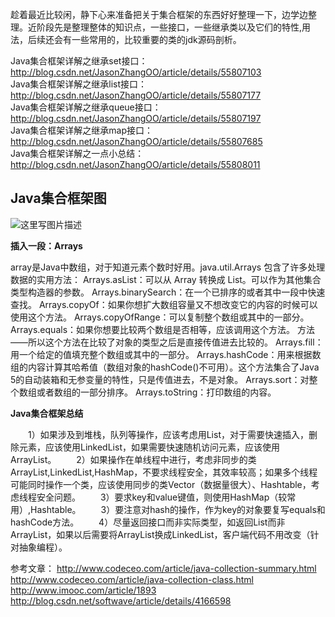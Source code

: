 趁着最近比较闲，静下心来准备把关于集合框架的东西好好整理一下，边学边整理。近阶段先是整理整体的知识点，一些接口，一些继承类以及它们的特性,用法，后续还会有一些常用的，比较重要的类的jdk源码剖析。

Java集合框架详解之继承set接口：http://blog.csdn.net/JasonZhangOO/article/details/55807103<br>
Java集合框架详解之继承list接口：http://blog.csdn.net/JasonZhangOO/article/details/55807177<br>
Java集合框架详解之继承queue接口：http://blog.csdn.net/JasonZhangOO/article/details/55807197<br>
Java集合框架详解之继承map接口：http://blog.csdn.net/JasonZhangOO/article/details/55807685<br>
Java集合框架详解之一点小总结：http://blog.csdn.net/JasonZhangOO/article/details/55808011<br>

Java集合框架图
---------
 ![这里写图片描述](http://img.blog.csdn.net/20170219195943856?watermark/2/text/aHR0cDovL2Jsb2cuY3Nkbi5uZXQvSmFzb25aaGFuZ09P/font/5a6L5L2T/fontsize/400/fill/I0JBQkFCMA==/dissolve/70/gravity/SouthEast)

**插入一段：Arrays**

array是Java中数组，对于知道元素个数时好用。java.util.Arrays 包含了许多处理数据的实用方法：
Arrays.asList：可以从 Array 转换成 List。可以作为其他集合类型构造器的参数。
Arrays.binarySearch：在一个已排序的或者其中一段中快速查找。
Arrays.copyOf：如果你想扩大数组容量又不想改变它的内容的时候可以使用这个方法。
Arrays.copyOfRange：可以复制整个数组或其中的一部分。
Arrays.equals：如果你想要比较两个数组是否相等，应该调用这个方法。 方法——所以这个方法在比较了对象的类型之后是直接传值进去比较的。
Arrays.fill：用一个给定的值填充整个数组或其中的一部分。
Arrays.hashCode：用来根据数组的内容计算其哈希值（数组对象的hashCode()不可用）。这个方法集合了Java 5的自动装箱和无参变量的特性，只是传值进去，不是对象。
Arrays.sort：对整个数组或者数组的一部分排序。 
Arrays.toString：打印数组的内容。

**Java集合框架总结**

　　1）如果涉及到堆栈，队列等操作，应该考虑用List，对于需要快速插入，删除元素，应该使用LinkedList，如果需要快速随机访问元素，应该使用ArrayList。
　　2）如果操作在单线程中进行，考虑非同步的类ArrayList,LinkedList,HashMap，不要求线程安全，其效率较高；如果多个线程可能同时操作一个类，应该使用同步的类Vector（数据量很大）、Hashtable，考虑线程安全问题。
　　3）要求key和value键值，则使用HashMap（较常用）,Hashtable。
　　3）要注意对hash的操作，作为key的对象要复写equals和hashCode方法。
　　4）尽量返回接口而非实际类型，如返回List而非ArrayList，如果以后需要将ArrayList换成LinkedList，客户端代码不用改变（针对抽象编程）。


参考文章：
http://www.codeceo.com/article/java-collection-summary.html
http://www.codeceo.com/article/java-collection-class.html
http://www.imooc.com/article/1893
http://blog.csdn.net/softwave/article/details/4166598
